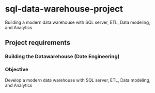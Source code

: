 # sql-data-warehouse-project
Building a modern data warehouse with SQL server, ETL, Data modeling, and Analytics

## Project requirements

### Building the Datawarehouse (Date Engineering)

### Objective
Develop a modern data warehouse with SQL server, ETL, Data modeling, and Analytics
